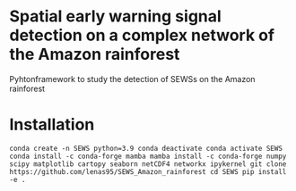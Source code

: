 # Spatial early warning signal detection on a complex network of the Amazon rainforest
Pyhtonframework to study the detection of SEWSs on the Amazon rainforest

# Installation

``
conda create -n SEWS python=3.9
conda deactivate
conda activate SEWS
conda install -c conda-forge mamba
mamba install -c conda-forge numpy scipy matplotlib cartopy seaborn netCDF4 networkx ipykernel
git clone https://github.com/lenas95/SEWS_Amazon_rainforest
cd SEWS
pip install -e .
``
